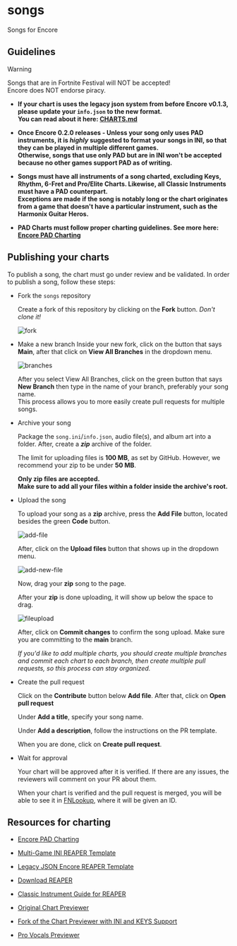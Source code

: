 # songs
Songs for Encore

## Guidelines
> [!WARNING]
> Songs that are in Fortnite Festival will NOT be accepted!<br>
> Encore does NOT endorse piracy.

- **If your chart is uses the legacy json system from before Encore v0.1.3, please update your `info.json` to the new format. <br> You can read about it here: [CHARTS.md](https://github.com/Encore-Developers/Encore/blob/main/CHARTS.md)**

- **Once Encore 0.2.0 releases - Unless your song only uses PAD instruments, it is *highly* suggested to format your songs in INI, so that they can be played in multiple different games. <br> Otherwise, songs that use only PAD but are in INI won't be accepted because no other games support PAD as of writing.**
  
- **Songs must have all instruments of a song charted, excluding Keys, Rhythm, 6-Fret and Pro/Elite Charts. Likewise, all Classic Instruments must have a PAD counterpart. <br> Exceptions are made if the song is notably long or the chart originates from a game that doesn't have a particular instrument, such as the Harmonix Guitar Heros.**
  
- **PAD Charts must follow proper charting guidelines. See more here: [Encore PAD Charting](https://docs.google.com/document/d/1Xqi_IR-FYI-PplGYDTO0HWMW_VGBshPFfFgZkps1tRk/edit?usp=sharing)**

## Publishing your charts
To publish a song, the chart must go under review and be validated.
In order to publish a song, follow these steps:

- Fork the `songs` repository

    Create a fork of this repository by clicking on the **Fork** button. *Don't clone it!*

    ![fork](images/fork.png)

- Make a new branch
    Inside your new fork, click on the button that says **Main**, after that click on **View All Branches** in the dropdown menu. <br>
    
    ![branches](images/selectbranch.png)
  
    After you select View All Branches, click on the green button that says **New Branch** then type in the name of your branch, preferably your song name. <br> This process allows you to more easily create pull requests for multiple songs.
  
- Archive your song
    
    Package the `song.ini`/`info.json`, audio file(s), and album art into a folder. After, create a ***zip*** archive of the folder.

    The limit for uploading files is **100 MB**, as set by GitHub. However, we recommend your zip to be under **50 MB**.

    **Only zip files are accepted. <br> Make sure to add all your files within a folder inside the archive's root.**

- Upload the song

    To upload your song as a **zip** archive, press the **Add File** button, located besides the green **Code** button.

    ![add-file](images/add-file.png)

    After, click on the **Upload files** button that shows up in the dropdown menu.

    ![add-new-file](images/add-new-file.png)

    Now, drag your **zip** song to the page.

    After your **zip** is done uploading, it will show up below the space to drag.

    ![fileupload](images/fileupload.png)

    After, click on **Commit changes** to confirm the song upload. Make sure you are committing to the **main** branch.

    *If you'd like to add multiple charts, you should create multiple branches and commit each chart to each branch, then create multiple pull requests, so this process can stay organized.*

- Create the pull request

    Click on the **Contribute** button below **Add file**. After that, click on **Open pull request**

    Under **Add a title**, specify your song name.

    Under **Add a description**, follow the instructions on the PR template.

    When you are done, click on **Create pull request**.

- Wait for approval

    Your chart will be approved after it is verified. If there are any issues, the reviewers will comment on your PR about them.

    When your chart is verified and the pull request is merged, you will be able to see it in [FNLookup](https://fnlookup.github.io/encore/), where it will be given an ID.
  
## Resources for charting

- [Encore PAD Charting](https://docs.google.com/document/d/1Xqi_IR-FYI-PplGYDTO0HWMW_VGBshPFfFgZkps1tRk/edit?usp=sharing)

- [Multi-Game INI REAPER Template](https://cdn.discordapp.com/attachments/1239998132427948163/1389545032503136317/Multi-Game_Chart_Template.rpp?ex=68854ee8&is=6883fd68&hm=0cd9881212619a3932aa66a79994a5be55802ca5eed76a534a7b7a0948d1e52d&)

- [Legacy JSON Encore REAPER Template](https://github.com/Encore-Developers/songs/raw/main/images/Encore%20Template.zip)

- [Download REAPER](https://www.reaper.fm/download.php)

- [Classic Instrument Guide for REAPER](https://docs.google.com/document/d/1b7KcHJ5uX-jcAjeRTStJRxcEvZ5ohYNOeVvezG03vwA/edit#heading=h.u8vd9w9b6n0y)

- [Original Chart Previewer](https://github.com/NarrikSynthfox/EncorePreviewer)
- [Fork of the Chart Previewer with INI and KEYS Support](https://github.com/WowItsOnlyConnor/EncorePreviewerINI)

- [Pro Vocals Previewer](https://github.com/tposejank/EncoreVocalPreview)
